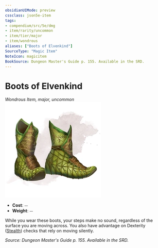 ```yaml
---
obsidianUIMode: preview
cssclass: json5e-item
tags:
- compendium/src/5e/dmg
- item/rarity/uncommon
- item/tier/major
- item/wondrous
aliases: ["Boots of Elvenkind"]
SourceType: "Magic Item"
NoteIcon: magicitem
BookSource: Dungeon Master's Guide p. 155. Available in the SRD.
---
```

# Boots of Elvenkind
*Wondrous Item, major, uncommon*  
![](/3-Mechanics/CLI/items/img/boots-of-elvenkind.webp#right)  

- **Cost**: ⏤
- **Weight**: ⏤

While you wear these boots, your steps make no sound, regardless of the surface you are moving across. You also have advantage on Dexterity ([Stealth](/3-Mechanics/CLI/rules/skills.md#Stealth)) checks that rely on moving silently.

*Source: Dungeon Master's Guide p. 155. Available in the SRD.*